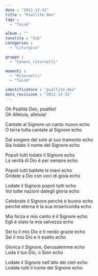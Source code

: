 ```yaml
---
date : "2011-12-31"
title : "Psallite Deo"
tags : 
  - "Taizé"

album : ""
tonalita : "Sib"
categories : 
  - "Liturgica"

gruppo : 
  - "Canoni_ritornelli"

momenti : 
  - "Ritornelli"
  - "Taizé"

identificatore : "psallite_deo"
data_revisione : "2011-12-31"
---
```

  
  
Oh Psallite Deo, psallite!   
Oh Alleluia, alleluia!  
  
  
  
Cantate al Signore un canto nuovo echo  
O terra tutta cantate al Signore echo  
  
  
  
Dal sorgere del sole al suo tramonto echo  
Sia lodato il nome del Signore echo  
  
  
  
Popoli tutti lodate il Signore echo  
La verità di Dio è per sempre echo  
  
  
  
Popoli tutti battete le mani echo  
Gridate a Dio con voci di gioia echo  
  
  
  
Lodate il Signore popoli tutti echo  
Voi tutte nazioni dategli gloria echo  
  
  
  
Celebrate il Signore perché è buono echo  
perché eterna è la sua misericordia echo  
  
  
  
Mia forza e mio canto è il Signore echo  
Egli è stato la mia salvezza echo  
  
  
  
Sei tu il mio Dio e ti rendo grazie echo  
Sei il mio Dio e ti esalto echo  
  
  
  
Glorica il Signore, Gerusalemme echo  
Loda il tuo Dio, o Sion echo  
  
  
  
Lodate il Signore nell'alto dei cieli echo  
Lodate tutti il nome del Signore echo  
  
  
  
  
  
